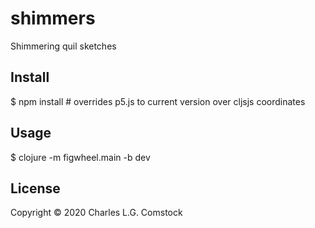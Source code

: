 # shimmers

Shimmering quil sketches

## Install

$ npm install # overrides p5.js to current version over cljsjs coordinates

## Usage

$ clojure -m figwheel.main -b dev

## License

Copyright © 2020 Charles L.G. Comstock
